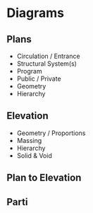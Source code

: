 # Diagrams

## Plans

- Circulation / Entrance
- Structural System(s)
- Program
- Public / Private
- Geometry
- Hierarchy

## Elevation

- Geometry / Proportions
- Massing
- Hierarchy
- Solid & Void

## Plan to Elevation

## Parti
